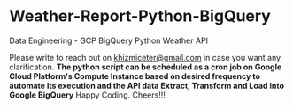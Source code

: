 # Weather-Report-Python-BigQuery
Data Engineering - GCP BigQuery Python Weather API

Please write to reach out on khizmiceter@gmail.com in case you want any clarification.
**The python script can be scheduled as a cron job on Google Cloud Platform's Compute Instance based on desired frequency to automate its execution and the API data Extract, Transform and Load into Google BigQuery**
Happy Coding.
Cheers!!!
